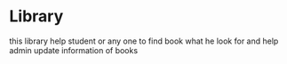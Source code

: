 # Library
this library help student or any one to find book what he look for and help admin update information of books 

